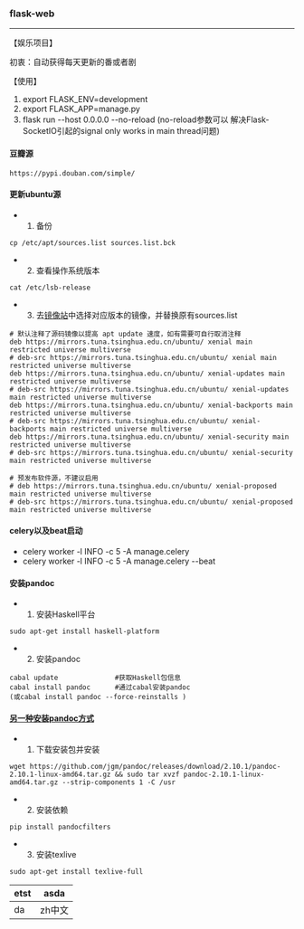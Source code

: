 ### flask-web

------


【娱乐项目】

初衷：自动获得每天更新的番或者剧

【使用】
1. export FLASK_ENV=development
2. export FLASK_APP=manage.py
3. flask run --host 0.0.0.0 --no-reload (no-reload参数可以 解决Flask-SocketIO引起的signal only works in main thread问题)

#### 豆瓣源
```
https://pypi.douban.com/simple/

```

#### 更新ubuntu源
- 1. 备份
```
cp /etc/apt/sources.list sources.list.bck
```

- 2. 查看操作系统版本
```
cat /etc/lsb-release
```

- 3. 去[镜像站](https://mirrors.tuna.tsinghua.edu.cn/help/ubuntu/)中选择对应版本的镜像，并替换原有sources.list
```
# 默认注释了源码镜像以提高 apt update 速度，如有需要可自行取消注释
deb https://mirrors.tuna.tsinghua.edu.cn/ubuntu/ xenial main restricted universe multiverse
# deb-src https://mirrors.tuna.tsinghua.edu.cn/ubuntu/ xenial main restricted universe multiverse
deb https://mirrors.tuna.tsinghua.edu.cn/ubuntu/ xenial-updates main restricted universe multiverse
# deb-src https://mirrors.tuna.tsinghua.edu.cn/ubuntu/ xenial-updates main restricted universe multiverse
deb https://mirrors.tuna.tsinghua.edu.cn/ubuntu/ xenial-backports main restricted universe multiverse
# deb-src https://mirrors.tuna.tsinghua.edu.cn/ubuntu/ xenial-backports main restricted universe multiverse
deb https://mirrors.tuna.tsinghua.edu.cn/ubuntu/ xenial-security main restricted universe multiverse
# deb-src https://mirrors.tuna.tsinghua.edu.cn/ubuntu/ xenial-security main restricted universe multiverse

# 预发布软件源，不建议启用
# deb https://mirrors.tuna.tsinghua.edu.cn/ubuntu/ xenial-proposed main restricted universe multiverse
# deb-src https://mirrors.tuna.tsinghua.edu.cn/ubuntu/ xenial-proposed main restricted universe multiverse
```

#### celery以及beat启动
- celery worker -l INFO -c 5 -A manage.celery
- celery worker -l INFO -c 5 -A manage.celery --beat

#### 安装pandoc
- 1. 安装Haskell平台
```
sudo apt-get install haskell-platform
```
- 2. 安装pandoc
```
cabal update              #获取Haskell包信息
cabal install pandoc      #通过cabal安装pandoc
(或cabal install pandoc --force-reinstalls )
```

#### [另一种安装pandoc方式](https://zhaozhiyuan.org/post/install-pandoc/)
- 1. 下载安装包并安装
```
wget https://github.com/jgm/pandoc/releases/download/2.10.1/pandoc-2.10.1-linux-amd64.tar.gz && sudo tar xvzf pandoc-2.10.1-linux-amd64.tar.gz --strip-components 1 -C /usr
```

- 2. 安装依赖
```
pip install pandocfilters
```

- 3. 安装texlive
```
sudo apt-get install texlive-full
```

| etst | asda|
| --- | --- |
| da| zh中文|
